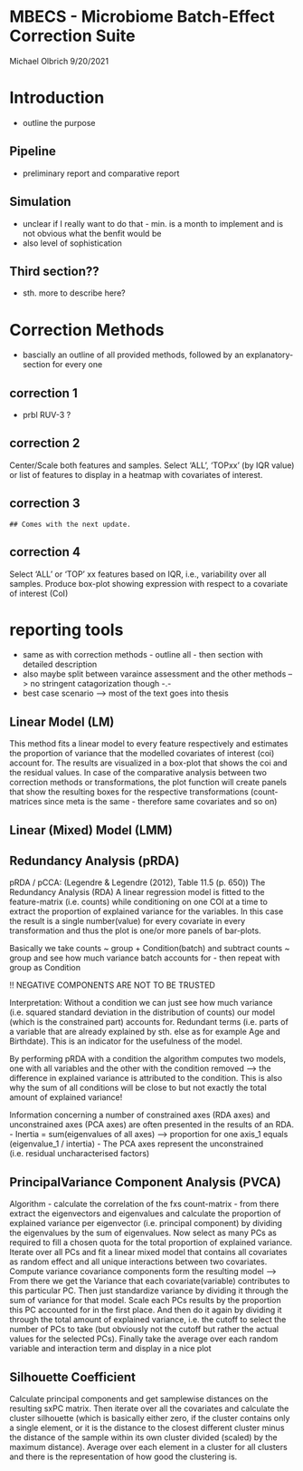 MBECS - Microbiome Batch-Effect Correction Suite
================
Michael Olbrich
9/20/2021

# Introduction

-   outline the purpose

## Pipeline

-   preliminary report and comparative report

## Simulation

-   unclear if I really want to do that - min. is a month to implement
    and is not obvious what the benfit would be
-   also level of sophistication

## Third section??

-   sth. more to describe here?

# Correction Methods

-   bascially an outline of all provided methods, followed by an
    explanatory-section for every one

## correction 1

-   prbl RUV-3 ?

## correction 2

Center/Scale both features and samples. Select ‘ALL’, ‘TOPxx’ (by IQR
value) or list of features to display in a heatmap with covariates of
interest.

## correction 3

    ## Comes with the next update.

## correction 4

Select ‘ALL’ or ‘TOP’ xx features based on IQR, i.e., variability over
all samples. Produce box-plot showing expression with respect to a
covariate of interest (CoI)

# reporting tools

-   same as with correction methods - outline all - then section with
    detailed description
-   also maybe split between varaince assessment and the other methods
    –&gt; no stringent catagorization though -.-
-   best case scenario –&gt; most of the text goes into thesis

## Linear Model (LM)

This method fits a linear model to every feature respectively and
estimates the proportion of variance that the modelled covariates of
interest (coi) account for. The results are visualized in a box-plot
that shows the coi and the residual values. In case of the comparative
analysis between two correction methods or transformations, the plot
function will create panels that show the resulting boxes for the
respective transformations (count-matrices since meta is the same -
therefore same covariates and so on)

## Linear (Mixed) Model (LMM)

## Redundancy Analysis (pRDA)

pRDA / pCCA: (Legendre & Legendre (2012), Table 11.5 (p. 650)) The
Redundancy Analysis (RDA) A linear regression model is fitted to the
feature-matrix (i.e. counts) while conditioning on one COI at a time to
extract the proportion of explained variance for the variables. In this
case the result is a single number(value) for every covariate in every
transformation and thus the plot is one/or more panels of bar-plots.

Basically we take counts \~ group + Condition(batch) and subtract counts
\~ group and see how much variance batch accounts for - then repeat with
group as Condition

!! NEGATIVE COMPONENTS ARE NOT TO BE TRUSTED

Interpretation: Without a condition we can just see how much variance
(i.e. squared standard deviation in the distribution of counts) our
model (which is the constrained part) accounts for. Redundant terms
(i.e. parts of a variable that are already explained by sth. else as for
example Age and Birthdate). This is an indicator for the usefulness of
the model.

By performing pRDA with a condition the algorithm computes two models,
one with all variables and the other with the condition removed –&gt;
the difference in explained variance is attributed to the condition.
This is also why the sum of all conditions will be close to but not
exactly the total amount of explained variance!

Information concerning a number of constrained axes (RDA axes) and
unconstrained axes (PCA axes) are often presented in the results of an
RDA. - Inertia = sum(eigenvalues of all axes) –&gt; proportion for one
axis\_1 equals (eigenvalue\_1 / intertia) - The PCA axes represent the
unconstrained (i.e. residual uncharacterised factors)

## PrincipalVariance Component Analysis (PVCA)

Algorithm - calculate the correlation of the fxs count-matrix - from
there extract the eigenvectors and eigenvalues and calculate the
proportion of explained variance per eigenvector (i.e. principal
component) by dividing the eigenvalues by the sum of eigenvalues. Now
select as many PCs as required to fill a chosen quota for the total
proportion of explained variance. Iterate over all PCs and fit a linear
mixed model that contains all covariates as random effect and all unique
interactions between two covariates. Compute variance covariance
components form the resulting model –&gt; From there we get the Variance
that each covariate(variable) contributes to this particular PC. Then
just standardize variance by dividing it through the sum of variance for
that model. Scale each PCs results by the proportion this PC accounted
for in the first place. And then do it again by dividing it through the
total amount of explained variance, i.e. the cutoff to select the number
of PCs to take (but obviously not the cutoff but rather the actual
values for the selected PCs). Finally take the average over each random
variable and interaction term and display in a nice plot

## Silhouette Coefficient

Calculate principal components and get samplewise distances on the
resulting sxPC matrix. Then iterate over all the covariates and
calculate the cluster silhouette (which is basically either zero, if the
cluster contains only a single element, or it is the distance to the
closest different cluster minus the distance of the sample within its
own cluster divided (scaled) by the maximum distance). Average over each
element in a cluster for all clusters and there is the representation of
how good the clustering is.
